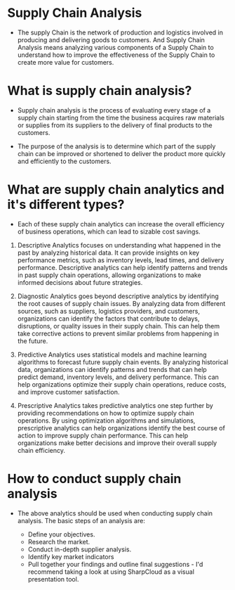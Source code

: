 # Supply Chain Analysis

- The supply Chain is the network of production and logistics involved in producing and delivering goods to customers. And Supply Chain Analysis means analyzing various components of a Supply Chain to understand how to improve the effectiveness of the Supply Chain to create more value for customers.

# What is supply chain analysis?

- Supply chain analysis is the process of evaluating every stage of a supply chain starting from the time the business acquires raw materials or supplies from its suppliers to the delivery of final products to the customers.

- The purpose of the analysis is to determine which part of the supply chain can be improved or shortened to deliver the product more quickly and efficiently to the customers.

# What are supply chain analytics and it's different types?

- Each of these supply chain analytics can increase the overall efficiency of business operations, which can lead to sizable cost savings.

1. Descriptive Analytics focuses on understanding what happened in the past by analyzing historical data. It can provide insights on key performance metrics, such as inventory levels, lead times, and delivery performance. Descriptive analytics can help identify patterns and trends in past supply chain operations, allowing organizations to make informed decisions about future strategies.

2. Diagnostic Analytics goes beyond descriptive analytics by identifying the root causes of supply chain issues. By analyzing data from different sources, such as suppliers, logistics providers, and customers, organizations can identify the factors that contribute to delays, disruptions, or quality issues in their supply chain. This can help them take corrective actions to prevent similar problems from happening in the future.

3. Predictive Analytics uses statistical models and machine learning algorithms to forecast future supply chain events. By analyzing historical data, organizations can identify patterns and trends that can help predict demand, inventory levels, and delivery performance. This can help organizations optimize their supply chain operations, reduce costs, and improve customer satisfaction.

4. Prescriptive Analytics takes predictive analytics one step further by providing recommendations on how to optimize supply chain operations. By using optimization algorithms and simulations, prescriptive analytics can help organizations identify the best course of action to improve supply chain performance. This can help organizations make better decisions and improve their overall supply chain efficiency.

# How to conduct supply chain analysis

- The above analytics should be used when conducting supply chain analysis. The basic steps of an analysis are:

    - Define your objectives.
    - Research the market.
    - Conduct in-depth supplier analysis.
    - Identify key market indicators
    - Pull together your findings and outline final suggestions - I'd recommend taking a look at using SharpCloud as a visual presentation tool.
